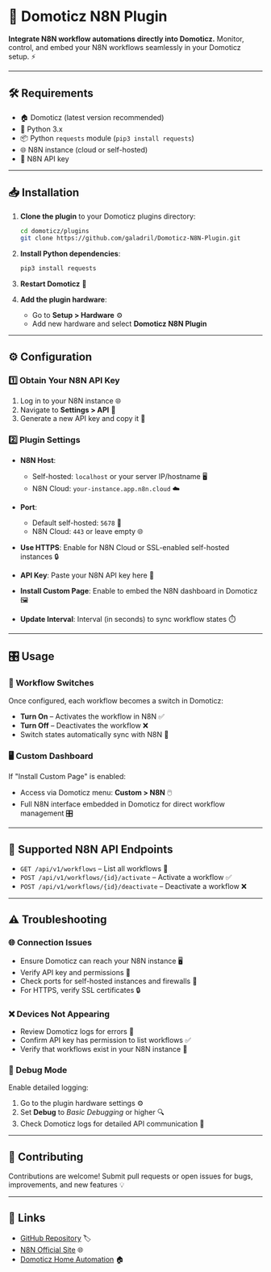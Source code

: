 ﻿# 🚀 Domoticz N8N Plugin

**Integrate N8N workflow automations directly into Domoticz.**
Monitor, control, and embed your N8N workflows seamlessly in your Domoticz setup. ⚡

---

## 🛠 Requirements

* 🏠 Domoticz (latest version recommended)
* 🐍 Python 3.x
* 📦 Python `requests` module (`pip3 install requests`)
* 🌐 N8N instance (cloud or self-hosted)
* 🔑 N8N API key

---

## 📥 Installation

1. **Clone the plugin** to your Domoticz plugins directory:

   ```bash
   cd domoticz/plugins
   git clone https://github.com/galadril/Domoticz-N8N-Plugin.git
   ```

2. **Install Python dependencies**:

   ```bash
   pip3 install requests
   ```

3. **Restart Domoticz** 🔄

4. **Add the plugin hardware**:

   * Go to **Setup > Hardware** ⚙️
   * Add new hardware and select **Domoticz N8N Plugin**

---

## ⚙️ Configuration

### 1️⃣ Obtain Your N8N API Key

1. Log in to your N8N instance 🌐
2. Navigate to **Settings > API** 🔧
3. Generate a new API key and copy it 🔑

### 2️⃣ Plugin Settings

* **N8N Host**:

  * Self-hosted: `localhost` or your server IP/hostname 🖥️
  * N8N Cloud: `your-instance.app.n8n.cloud` ☁️

* **Port**:

  * Default self-hosted: `5678` 🔌
  * N8N Cloud: `443` or leave empty 🌐

* **Use HTTPS**: Enable for N8N Cloud or SSL-enabled self-hosted instances 🔒

* **API Key**: Paste your N8N API key here 🔑

* **Install Custom Page**: Enable to embed the N8N dashboard in Domoticz 🖼️

* **Update Interval**: Interval (in seconds) to sync workflow states ⏱️

---

## 🎛 Usage

### 🔄 Workflow Switches

Once configured, each workflow becomes a switch in Domoticz:

* **Turn On** – Activates the workflow in N8N ✅
* **Turn Off** – Deactivates the workflow ❌
* Switch states automatically sync with N8N 🔄

### 🖥️ Custom Dashboard

If "Install Custom Page" is enabled:

* Access via Domoticz menu: **Custom > N8N** 🖱️
* Full N8N interface embedded in Domoticz for direct workflow management 🎛️

---

## 📡 Supported N8N API Endpoints

* `GET /api/v1/workflows` – List all workflows 📜
* `POST /api/v1/workflows/{id}/activate` – Activate a workflow ✅
* `POST /api/v1/workflows/{id}/deactivate` – Deactivate a workflow ❌

---

## ⚠️ Troubleshooting

### 🌐 Connection Issues

* Ensure Domoticz can reach your N8N instance 🖥️
* Verify API key and permissions 🔑
* Check ports for self-hosted instances and firewalls 🔌
* For HTTPS, verify SSL certificates 🔒

### ❌ Devices Not Appearing

* Review Domoticz logs for errors 📄
* Confirm API key has permission to list workflows ✅
* Verify that workflows exist in your N8N instance 📝

### 🐞 Debug Mode

Enable detailed logging:

1. Go to the plugin hardware settings ⚙️
2. Set **Debug** to *Basic Debugging* or higher 🔍
3. Check Domoticz logs for detailed API communication 📜

---

## 🤝 Contributing

Contributions are welcome!
Submit pull requests or open issues for bugs, improvements, and new features 💡

---

## 🔗 Links

* [GitHub Repository](https://github.com/galadril/Domoticz-N8N-Plugin) 🏷️
* [N8N Official Site](https://n8n.io) 🌐
* [Domoticz Home Automation](https://www.domoticz.com) 🏠
